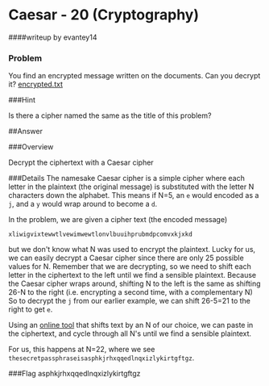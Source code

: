 # Caesar - 20 (Cryptography) ##
####writeup by evantey14

### Problem
You find an encrypted message written on the documents. Can you decrypt it?
[encrypted.txt](https://picoctf.com/api/autogen/serve/encrypted.txt?static=false&pid=6d086db90583fcea884ecf10f2dc6319)

###Hint

Is there a cipher named the same as the title of this problem?

##Answer

###Overview

Decrypt the ciphertext with a Caesar cipher

###Details
The namesake Caesar cipher is a simple cipher where each letter in the plaintext (the original message) is substituted with the letter N characters down the alphabet. This means if N=5, an `e` would encoded as a `j`, and a `y` would wrap around to become a `d`.

In the problem, we are given a cipher text (the encoded message)

`xliwigvixtewwtlvewimwewtlonvlbuuihprubmdpcomvxkjxkd`

but we don't know what N was used to encrypt the plaintext. Lucky for us, we can easily decrypt a Caesar cipher since there are only 25 possible values for N. Remember that we are decrypting, so we need to shift each letter in the ciphertext to the left until we find a sensible plaintext. Because the Caesar cipher wraps around, shifting N to the left is the same as shifting 26-N to the right (i.e. encrypting a second time, with a complementary N) So to decrypt the `j` from our earlier example, we can shift 26-5=21 to the right to get `e`.

Using an [online tool](http://rumkin.com/tools/cipher/caesar.php) that shifts text by an N of our choice, we can paste in the ciphertext, and cycle through all N's until we find a sensible plaintext.

For us, this happens at N=22, where we see
`thesecretpassphraseisasphkjrhxqqedlnqxizlykirtgftgz`.

###Flag
asphkjrhxqqedlnqxizlykirtgftgz
